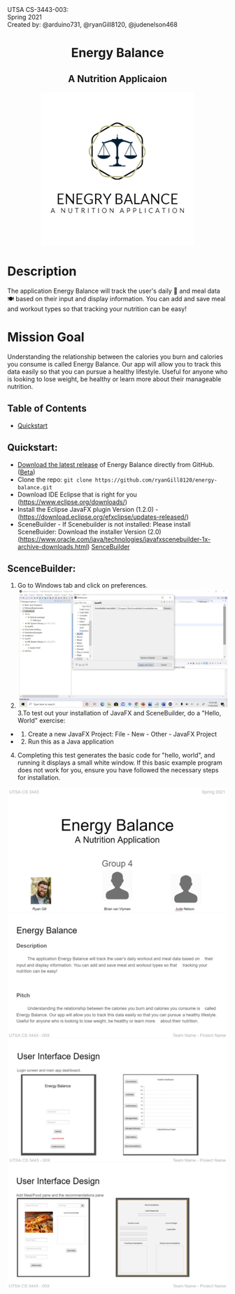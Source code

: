 
<div class="container-lg clearfix">
  <div class="col-4 float-right border p-4">
    UTSA CS-3443-003:
  </div>
  <div class="col-4 float-right border p-4">
    Spring 2021
  </div>
  <div class="col-4 float-right border p-4">
    Created by: @arduino731, @ryanGill8120, @judenelson468
  </div>
</div>

<h1 align="center"> Energy Balance</h1>
 <h2 align="center"> A Nutrition Applicaion </h1>
  

<p align="center">
  <img src="./doc/logo.png?raw=true">
</p>

# Description 

The application Energy Balance will track the user's daily :date: and meal data :plate_with_cutlery: based on their input and display information. You can add and save meal and workout types so that tracking your nutrition can be easy!

# Mission Goal 
Understanding the relationship between the calories you burn and calories you consume is called Energy Balance. Our app will allow you to track this data easily so that you can pursue a healthy lifestyle. Useful for anyone who is looking to lose weight, be healthy or learn more about their manageable nutrition.

## Table of Contents
- [Quickstart](#quickstart)

## Quickstart:
- [Download the latest release](https://github.com/ryanGill8120/energy-balance/releases/tag/1.0.0) of Energy Balance directly from GitHub. ([Beta](https://github.com/ryanGill8120/energy-balance/releases/tag/1.0.0))
- Clone the repo: `git clone https://github.com/ryanGill8120/energy-balance.git`
- Download IDE Eclipse that is right for you (https://www.eclipse.org/downloads/)
- Install the Eclipse JavaFX plugin Version (1.2.0) - (https://download.eclipse.org/efxclipse/updates-released/)
- SceneBuilder - If Scenebuilder is not installed: Please install SceneBuider: Download the installer Version (2.0) (https://www.oracle.com/java/technologies/javafxscenebuilder-1x-archive-downloads.html) [SenceBuilder](#senceBuilder) 



## ScenceBuilder:
1. Go to Windows tab and click on preferences.
2. ![alt text](./doc/sceneBuilder.jpg?raw=true)
3.To test out your installation of JavaFX and SceneBuilder, do a "Hello, World" exercise:
- 1. Create a new JavaFX Project: File - New - Other - JavaFX Project
- 2. Run this as a Java application
4. Completing this test generates the basic code for "hello, world", and running it displays a small white
window.
If this basic example program does not work for you, ensure you have followed the necessary steps for
installation. 


![alt text](./doc/1.jpg?raw=true)
![alt text](./doc/2.jpg?raw=true)
![alt text](./doc/3.jpg?raw=true)
![alt text](./doc/4.jpg?raw=true)
